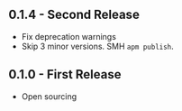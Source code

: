 ## 0.1.4 - Second Release
* Fix deprecation warnings
* Skip 3 minor versions. SMH `apm publish`.

## 0.1.0 - First Release
* Open sourcing
